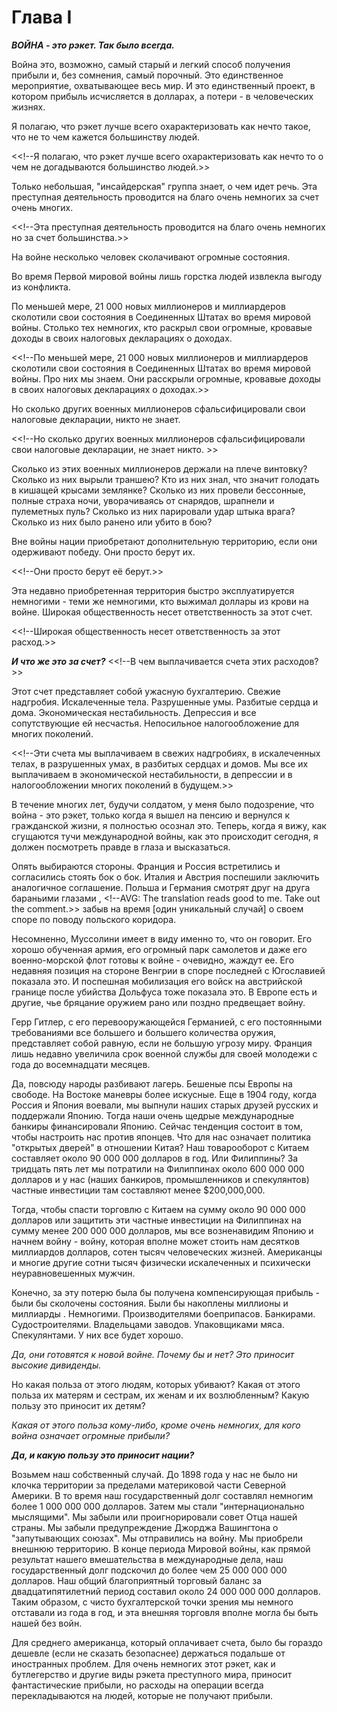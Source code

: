 # Глава I


***ВОЙНА - это рэкет. Так было всегда.***

Война это, возможно, самый старый и легкий способ получения прибыли и, без сомнения, самый порочный. Это единственное мероприятие, охватывающее весь мир. И это единственный проект, в котором прибыль исчисляется в долларах, а потери - в человеческих жизнях.

Я полагаю, что рэкет лучше всего охарактеризовать как нечто такое, что не то чем кажется большинству людей. 

<<!--Я полагаю, что рэкет лучше всего охарактеризовать как нечто то о чем не догадываются большинство людей.>>

Только небольшая, "инсайдерская" группа знает, о чем идет речь. Эта преступная деятельность проводится на благо очень немногих за счет очень многих. 

<<!--Эта преступная деятельность проводится на благо очень немногих но за счет большинства.>>

На войне несколько человек сколачивают огромные состояния.

Во время Первой мировой войны лишь горстка людей извлекла выгоду из конфликта. 

По меньшей мере, 21 000 новых миллионеров и миллиардеров сколотили свои состояния в Соединенных Штатах во время мировой войны. Столько тех немногих, кто раскрыл свои огромные, кровавые доходы в своих налоговых декларациях о доходах.

<<!--По меньшей мере, 21 000 новых миллионеров и миллиардеров сколотили свои состояния в Соединенных Штатах во время мировой войны. Про них мы знаем. Они расскрыли огромные, кровавые доходы в своих налоговых декларациях о доходах.>>
 
Но сколько других военных миллионеров сфальсифицировали свои налоговые декларации, никто не знает.

<<!--Но сколько других военных миллионеров сфальсифицировали свои налоговые декларации, не знает никто. >>

Сколько из этих военных миллионеров держали на плече винтовку? Сколько из них вырыли траншею? Кто из них знал, что значит голодать в кишащей крысами землянке? Сколько из них провели бессонные, полные страха ночи, уворачиваясь от снарядов, шрапнели и пулеметных пуль? Сколько из них парировали удар штыка врага? Сколько из них было ранено или убито в бою?

Вне войны нации приобретают дополнительную территорию, если они одерживают победу. Они просто берут их. 

<<!--Они просто берут её берут.>>

Эта недавно приобретенная территория быстро эксплуатируется немногими - теми же немногими, кто выжимал доллары из крови на войне. Широкая общественность несет ответственность за этот счет.

<<!--Широкая общественность несет ответственность за этот расход.>>

***И что же это за счет?***
<<!--В чем выплачивается счета этих расходов?>>

Этот счет представляет собой ужасную бухгалтерию. Свежие надгробия. Искалеченные тела. Разрушенные умы. Разбитые сердца и дома. Экономическая нестабильность. Депрессия и все сопутствующие ей несчастья. Непосильное налогообложение для многих поколений.

<<!--Эти счета мы выплачиваем в свежих надгробиях, в искалеченных телах, в разрушенных умах, в разбитых сердцах и домов. Мы все их выплачиваем в экономической нестабильности, в депрессии и в налогообложении многих поколений в будущем.>>

В течение многих лет, будучи солдатом, у меня было подозрение, что война - это рэкет, только когда я вышел на пенсию и вернулся к гражданской жизни, я полностью осознал это. Теперь, когда я вижу, как сгущаются тучи международной войны, как это происходит сегодня, я должен посмотреть правде в глаза и высказаться.

Опять выбираются стороны. Франция и Россия встретились и согласились стоять бок о бок. Италия и Австрия поспешили заключить аналогичное соглашение. Польша и Германия смотрят друг на друга бараньими глазами <!--Also, the idiom "cast sheep's eyes at each other" is not clear for me - is it similar to the Russian "look with sheep's eyes" - a sample of stupidity, or a fake image of stupidity-->, <!--AVG: The translation reads good to me. Take out the comment.>> забыв на время [один уникальный случай] о своем споре по поводу польского коридора.
<!--забыв на момент о своем споре по поводу польского коридора.>>

Убийство короля Александра Югославского [Югославия] осложнило ситуацию. Югославия и Венгрия, давние непримиримые враги, почти вцепились друг другу в глотки. Италия была готова вмешаться. Но Франция ждала. Как и Чехословакия. Все они с нетерпением ждут войны. Не люди, не те, кто сражается, платит и умирает,  только те, кто разжигает войны и остается в безопасности дома, чтобы получать прибыль.

Сегодня в мире насчитывается 40 000 000 вооруженных людей, и наши государственные деятели и дипломаты имеют наглость заявлять, что война еще не началась.

Услышьте, как адские колокола звонят! Неужели эти 40 000 000 мужчин готовятся стать танцорами?

Но точно не в Италии. Премьер Муссолини знает, для чего их готовят. Он, по крайней мере, достаточно откровенен, чтобы высказаться. Буквально на днях Дуче в издании Фонда Карнеги за международный мир, «Международное примирение», сказал:

>   Фашизм, чем больше он рассматривает будущее и развитие человечества совершенно независимо от политических соображений текущего момента, тем больше он не верит ни в возможность, ни в полезность вечного мира. Таким образом, она отвергает доктрину пацифизма, порожденную отказом от борьбы и актом трусости перед лицом самопожертвования. Только война доводит до наивысшего напряжения всю человеческую энергию и накладывает отпечаток благородства на народы, у которых хватает мужества встретить ее лицом к лицу. 
   <!--I found where it came from - but I didn't find the article itself to give a link in the text: In 1932 Mussolini wrote (with the help of Giovanni Gentile) an entry for the Italian Encyclopedia on the definition of fascism. -->
   <!--This tag makes the text hidden so it does not display in the document -->

Несомненно, Муссолини имеет в виду именно то, что он говорит. Его хорошо обученная армия, его огромный парк самолетов и даже его военно-морской флот готовы к войне - очевидно, жаждут ее. Его недавняя позиция на стороне Венгрии в споре последней с Югославией показала это. И поспешная мобилизация его войск на австрийской границе после убийства Дольфуса тоже показала это. В Европе есть и другие, чье бряцание оружием рано или поздно предвещает войну.

Герр Гитлер, с его перевооружающейся Германией, с его постоянными требованиями все большего и большего количества оружия, представляет собой равную, если не большую угрозу миру. Франция лишь недавно увеличила срок военной службы для своей молодежи с года до восемнадцати месяцев.

Да, повсюду народы разбивают лагерь. Бешеные псы Европы на свободе. На Востоке маневры более искусные. Еще в 1904 году, когда Россия и Япония воевали, мы выпнули наших старых друзей русских и поддержали Японию. Тогда наши очень щедрые международные банкиры финансировали Японию. Сейчас тенденция состоит в том, чтобы настроить нас против японцев. Что для нас означает политика "открытых дверей" в отношении Китая? Наш товарооборот с Китаем составляет около 90 000 000 долларов в год. Или Филиппины? За тридцать пять лет мы потратили на Филиппинах около 600 000 000 долларов и у нас (наших банкиров, промышленников и спекулянтов) частные инвестиции там составляют менее $200,000,000.

Тогда, чтобы спасти торговлю с Китаем на сумму около 90 000 000 долларов или защитить эти частные инвестиции на Филиппинах на сумму менее 200 000 000 долларов, мы все возненавидим Японию и начнем войну - войну, которая вполне может стоить нам десятков миллиардов долларов, сотен тысяч человеческих жизней. Американцы и многие другие сотни тысяч физически искалеченных и психически неуравновешенных мужчин.

Конечно, за эту потерю была бы получена компенсирующая прибыль - были бы сколочены состояния. Были бы накоплены миллионы и миллиарды . Немногими. Производителями боеприпасов. Банкирами. Судостроителями. Владельцами заводов. Упаковщиками мяса. Спекулянтами. У них все будет хорошо.

_Да, они готовятся к новой войне. Почему бы и нет? Это приносит высокие дивиденды._

Но какая польза от этого людям, которых убивают? Какая от этого польза их матерям и сестрам, их женам и их возлюбленным? Какую пользу это приносит их детям?

_Какая от этого польза кому-либо, кроме очень немногих, для кого война означает огромные прибыли?_

***Да, и какую пользу это приносит нации?***

Возьмем наш собственный случай. До 1898 года у нас не было ни клочка территории за пределами материковой части Северной Америки. В то время наш государственный долг составлял немногим более 1 000 000 000 долларов. Затем мы стали "интернационально мыслящими". Мы забыли или проигнорировали совет Отца нашей страны. Мы забыли предупреждение Джорджа Вашингтона о "запутывающих союзах". Мы отправились на войну. Мы приобрели внешнюю территорию. В конце периода Мировой войны, как прямой результат нашего вмешательства в международные дела, наш государственный долг подскочил до более чем 25 000 000 000 долларов. Наш общий благоприятный торговый баланс за двадцатипятилетний период составил около 24 000 000 000 долларов. Таким образом, с чисто бухгалтерской точки зрения мы немного отставали из года в год, и эта внешняя торговля вполне могла бы быть нашей без войн.

Для среднего американца, который оплачивает счета, было бы гораздо дешевле (если не сказать безопаснее) держаться подальше от иностранных проблем. Для очень немногих этот рэкет, как и бутлегерство и другие виды рэкета преступного мира, приносит фантастические прибыли, но расходы на операции всегда перекладываются на людей, которые не получают прибыли.


